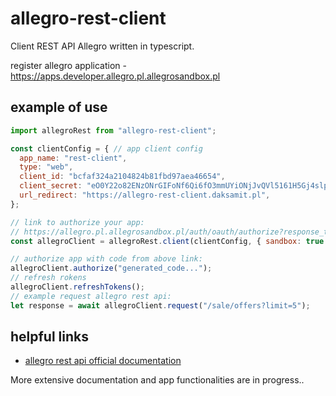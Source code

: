 # allegro-rest-client

Client REST API Allegro written in typescript.

register allegro application - https://apps.developer.allegro.pl.allegrosandbox.pl

## example of use

``` js
import allegroRest from "allegro-rest-client";

const clientConfig = { // app client config
  app_name: "rest-client",
  type: "web",
  client_id: "bcfaf324a2104824b81fbd97aea46654",
  client_secret: "eO0Y22o82ENzONrGIFoNf6Qi6fO3mmUYiONjJvQVl5161H5Gj4slpgCj1dcbV4Zn",
  url_redirect: "https://allegro-rest-client.daksamit.pl",
};

// link to authorize your app:
// https://allegro.pl.allegrosandbox.pl/auth/oauth/authorize?response_type=code&client_id=bcfaf324a2104824b81fbd97aea46654&redirect_uri=https://allegro-rest-client.daksamit.pl
const allegroClient = allegroRest.client(clientConfig, { sandbox: true });

// authorize app with code from above link:
allegroClient.authorize("generated_code...");
// refresh rokens
allegroClient.refreshTokens();
// example request allegro rest api:
let response = await allegroClient.request("/sale/offers?limit=5");
```

## helpful links

- [allegro rest api official documentation](https://developer.allegro.pl/documentation)

More extensive documentation and app functionalities are in progress..